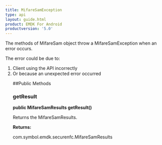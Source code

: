 ```yaml
---
title: MifareSamException
type: api
layout: guide.html
product: EMDK For Android
productversion: '5.0'
---
```



The methods of MifareSam object throw a MifareSamException when an error
 occurs.

 The error could be due to:
 <ol>
 <li>Client using the API incorrectly
 <li>Or because an unexpected error occurred

##Public Methods

### getResult

**public MifareSamResults getResult()**

Returns the MifareSamResults.

**Returns:**

com.symbol.emdk.securenfc.MifareSamResults


